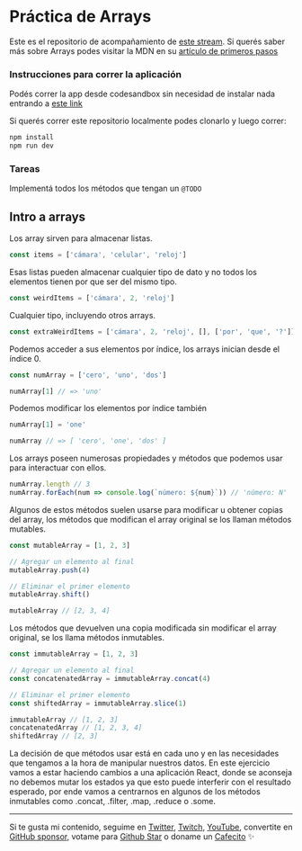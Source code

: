 # Práctica de Arrays
Este es el repositorio de acompañamiento de [este stream](https://www.youtube.com/watch?v=kX1HKn9yk0g). Si querés saber más sobre Arrays podes visitar la MDN en su [artículo de primeros pasos](https://developer.mozilla.org/es/docs/Learn/JavaScript/First_steps/Arrays)

### Instrucciones para correr la aplicación
Podés correr la app desde codesandbox sin necesidad de instalar nada entrando a [este link](https://codesandbox.io/s/github/goncy/array-methods)

Si querés correr este repositorio localmente podes clonarlo y luego correr:
```bash
npm install
npm run dev
```

### Tareas
Implementá todos los métodos que tengan un `@TODO`

## Intro a arrays

Los array sirven para almacenar listas.
```js
const items = ['cámara', 'celular', 'reloj']
```

Esas listas pueden almacenar cualquier tipo de dato y no todos los elementos tienen por que ser del mismo tipo.
```js
const weirdItems = ['cámara', 2, 'reloj']
```

Cualquier tipo, incluyendo otros arrays.
```js
const extraWeirdItems = ['cámara', 2, 'reloj', [], ['por', 'que', '?']]
```

Podemos acceder a sus elementos por índice, los arrays inician desde el índice 0.
```js
const numArray = ['cero', 'uno', 'dos']

numArray[1] // => 'uno'
```

Podemos modificar los elementos por índice también
```js
numArray[1] = 'one'

numArray // => [ 'cero', 'one', 'dos' ]
```

Los arrays poseen numerosas propiedades y métodos que podemos usar para interactuar con ellos.

```js
numArray.length // 3
numArray.forEach(num => console.log(`número: ${num}`)) // 'número: N'
```

Algunos de estos métodos suelen usarse para modificar u obtener copias del array, los métodos que modifican el array original se los llaman métodos mutables.

```js
const mutableArray = [1, 2, 3]

// Agregar un elemento al final
mutableArray.push(4)

// Eliminar el primer elemento
mutableArray.shift()

mutableArray // [2, 3, 4]
```

Los métodos que devuelven una copia modificada sin modificar el array original, se los llama métodos inmutables.

```js
const immutableArray = [1, 2, 3]

// Agregar un elemento al final
const concatenatedArray = immutableArray.concat(4)

// Eliminar el primer elemento
const shiftedArray = immutableArray.slice(1)

immutableArray // [1, 2, 3]
concatenatedArray // [1, 2, 3, 4]
shiftedArray // [2, 3]
```

La decisión de que métodos usar está en cada uno y en las necesidades que tengamos a la hora de manipular nuestros datos. En este ejercicio vamos a estar haciendo cambios a una aplicación React, donde se aconseja no debemos mutar los estados ya que esto puede interferir con el resultado esperado, por ende vamos a centrarnos en algunos de los métodos inmutables como .concat, .filter, .map, .reduce o .some.

---
Si te gusta mi contenido, seguime en [Twitter](https://twitter.gonzalopozzo.com), [Twitch](https://twitch.gonzalopozzo.com), [YouTube](https://youtube.gonzalopozzo.com), convertite en [GitHub sponsor](https://github.com/sponsors/goncy), votame para [Github Star](https://stars.github.com/) o doname un [Cafecito](https://cafecito.gonzalopozzo.com) ✨
